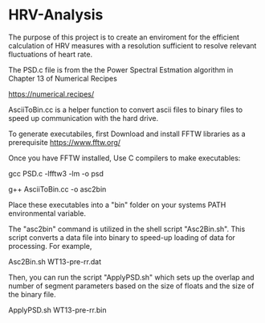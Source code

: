# HRV-Analysis

The purpose of this project is to create an enviroment for the efficient calculation of HRV measures with a resolution sufficient to resolve relevant fluctuations of heart rate. 

The PSD.c file is from the the Power Spectral Estmation algorithm in Chapter 13 of Numerical Recipes

https://numerical.recipes/

AsciiToBin.cc is a helper function to convert ascii files to binary files to speed up communication with the hard drive.

To generate executabiles, first Download and install FFTW libraries as a prerequisite 
https://www.fftw.org/

Once you have FFTW installed,  Use C compilers to make executables:

gcc PSD.c -lfftw3 -lm -o psd

g++ AsciiToBin.cc -o asc2bin

Place these executables into a "bin" folder on your systems PATH environmental variable.

The "asc2bin" command is utilized in the shell script "Asc2Bin.sh". This script converts a data file into binary to 
speed-up loading of data for processing. For example,

Asc2Bin.sh WT13-pre-rr.dat

Then, you can run the  script "ApplyPSD.sh" which sets up the overlap and number of segment parameters based on the size of floats and the size of the binary file.

ApplyPSD.sh WT13-pre-rr.bin




